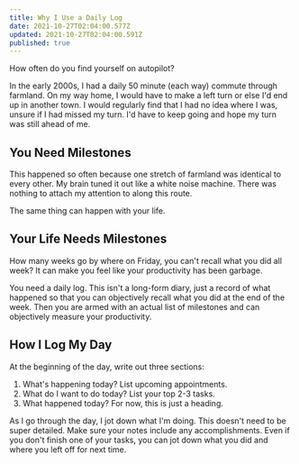 ```yaml
---
title: Why I Use a Daily Log
date: 2021-10-27T02:04:00.577Z
updated: 2021-10-27T02:04:00.591Z
published: true
---
```

How often do you find yourself on autopilot?

In the early 2000s, I had a daily 50 minute (each way) commute through farmland. On my way home, I would have to make a left turn or else I'd end up in another town. I would regularly find that I had no idea where I was, unsure if I had missed my turn. I'd have to keep going and hope my turn was still ahead of me.

## You Need Milestones

This happened so often because one stretch of farmland was identical to every other. My brain tuned it out like a white noise machine. There was nothing to attach my attention to along this route.

The same thing can happen with your life.

## Your Life Needs Milestones

How many weeks go by where on Friday, you can't recall what you did all week? It can make you feel like your productivity has been garbage.

You need a daily log. This isn't a long-form diary, just a record of what happened so that you can objectively recall what you did at the end of the week. Then you are armed with an actual list of milestones and can objectively measure your productivity.

## How I Log My Day

At the beginning of the day, write out three sections: 

1. What's happening today? List upcoming appointments.
2. What do I want to do today? List your top 2-3 tasks.
3. What happened today? For now, this is just a heading.

As I go through the day, I jot down what I'm doing. This doesn't need to be super detailed. Make sure your notes include any accomplishments. Even if you don't finish one of your tasks, you can jot down what you did and where you left off for next time.
